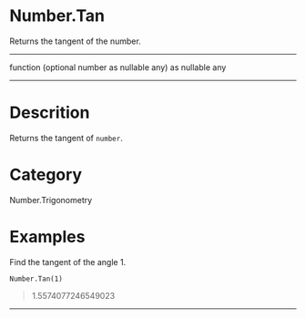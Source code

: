 ﻿# Number.Tan
Returns the tangent of the number.
***
function (optional number as nullable any) as nullable any
***
# Descrition 
Returns the tangent of <code>number</code>.
# Category 
Number.Trigonometry
# Examples 
Find the tangent of the angle 1.
```
Number.Tan(1)
```
> 1.5574077246549023 
***
